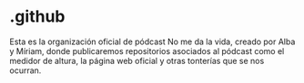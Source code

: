 # .github
Esta es la organización oficial de pódcast No me da la vida, creado por Alba y Míriam, donde publicaremos repositorios asociados al pódcast como el medidor de altura, la página web oficial y otras tonterías que se nos ocurran.
